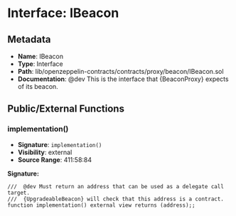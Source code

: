 # Interface: IBeacon

## Metadata

- **Name**: IBeacon
- **Type**: Interface
- **Path**: lib/openzeppelin-contracts/contracts/proxy/beacon/IBeacon.sol
- **Documentation**:  @dev This is the interface that {BeaconProxy} expects of its beacon.

## Public/External Functions

### implementation()

- **Signature**: `implementation()`
- **Visibility**: external
- **Source Range**: 411:58:84

**Signature:**
```solidity
///  @dev Must return an address that can be used as a delegate call target.
///  {UpgradeableBeacon} will check that this address is a contract.
function implementation() external view returns (address);;
```
